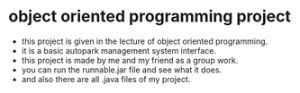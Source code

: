 # object oriented programming project
* this project is given in the lecture of object oriented programming.
* it is a basic autopark management system interface.
* this project is made by me and my friend as a group work.
* you can run the runnable.jar file and see what it does.
* and also there are all .java files of my project.
